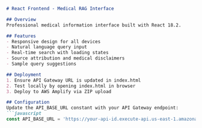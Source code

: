 ```markdown
# React Frontend - Medical RAG Interface

## Overview
Professional medical information interface built with React 18.2.

## Features
- Responsive design for all devices
- Natural language query input
- Real-time search with loading states
- Source attribution and medical disclaimers
- Sample query suggestions

## Deployment
1. Ensure API Gateway URL is updated in index.html
2. Test locally by opening index.html in browser
3. Deploy to AWS Amplify via ZIP upload

## Configuration
Update the API_BASE_URL constant with your API Gateway endpoint:
```javascript
const API_BASE_URL = 'https://your-api-id.execute-api.us-east-1.amazonaws.com/prod';